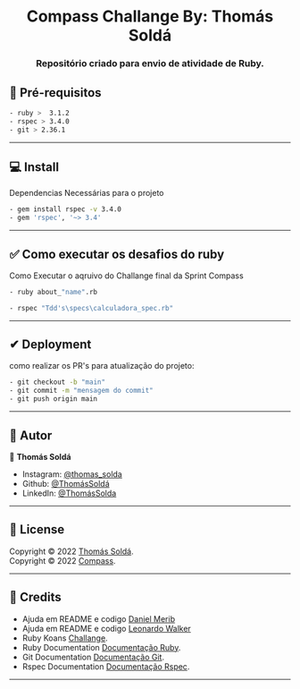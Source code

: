 <h1 align="center">Compass Challange By: Thomás Soldá</h1>
<h3 align="center">Repositório criado para envio de atividade de Ruby.</h3>


## 🔑  Pré-requisitos

```sh
- ruby >  3.1.2
- rspec > 3.4.0
- git > 2.36.1
```
***
## 💻 Install 
 Dependencias Necessárias para o projeto 

```sh
- gem install rspec -v 3.4.0
- gem 'rspec', '~> 3.4'
```
***
## ✅  Como executar os desafios do ruby
Como Executar o aqruivo do Challange final da Sprint Compass

```sh
- ruby about_"name".rb
```

```sh
- rspec "Tdd's\specs\calculadora_spec.rb"
```
***
## ✔ Deployment 
 como realizar os PR's para atualização do projeto:
```sh
- git checkout -b "main"
- git commit -m "mensagem do commit"
- git push origin main
```
***
## 👤 Autor 

👤 **Thomás Soldá**

* Instagram: [@thomas_solda](https://www.instagram.com/thomas_solda/)
* Github: [@ThomásSoldá](https://github.com/ThomasTSolda)
* LinkedIn: [@ThomásSolda](https://www.linkedin.com/in/thom%C3%A1s-sold%C3%A1-977668228/)

***
## 💼 License

Copyright © 2022 [Thomás Soldá](https://github.com/ThomasTSolda).<br />
Copyright © 2022 [Compass](https://compass.uol/).<br /> 
***
## 📎 Credits
* Ajuda em README e codigo [Daniel Merib](http://github.com/ypek)
* Ajuda em README e codigo [Leonardo Walker](http://github.com/leonardo-walker)
* Ruby Koans [Challange](http://rubykoans.com/).<br />
* Ruby Documentation [Documentação Ruby](https://www.ruby-lang.org/pt/documentation/).<br />
* Git Documentation [Documentação Git](https://git-scm.com/doc).<br />
* Rspec Documentation [Documentação Rspec](https://rspec.info/documentation/).<br />
***
